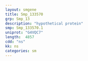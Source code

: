 ```yaml
---
layout: smgene
title: Smp_133570
grp: Smp_13
description: "hypothetical protein"
smp: Smp_133570.1
uniprot: "G4VQC7"
length:  4857
cdd: "ns"
kk: ns
categories: sm
---
```


